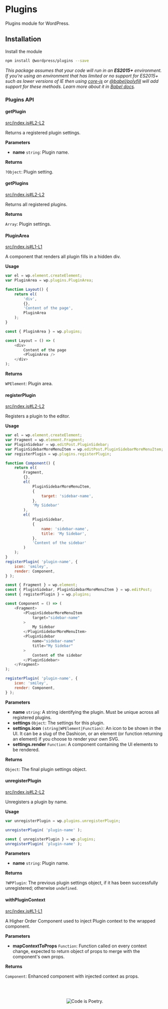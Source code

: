 # Plugins

Plugins module for WordPress.

## Installation

Install the module

```bash
npm install @wordpress/plugins --save
```

_This package assumes that your code will run in an **ES2015+** environment. If you're using an environment that has limited or no support for ES2015+ such as lower versions of IE then using [core-js](https://github.com/zloirock/core-js) or [@babel/polyfill](https://babeljs.io/docs/en/next/babel-polyfill) will add support for these methods. Learn more about it in [Babel docs](https://babeljs.io/docs/en/next/caveats)._

### Plugins API

<!-- START TOKEN(Autogenerated API docs) -->

#### getPlugin

[src/index.js#L2-L2](src/index.js#L2-L2)

Returns a registered plugin settings.

**Parameters**

-   **name** `string`: Plugin name.

**Returns**

`?Object`: Plugin setting.

#### getPlugins

[src/index.js#L2-L2](src/index.js#L2-L2)

Returns all registered plugins.

**Returns**

`Array`: Plugin settings.

#### PluginArea

[src/index.js#L1-L1](src/index.js#L1-L1)

A component that renders all plugin fills in a hidden div.

**Usage**

```js
var el = wp.element.createElement;
var PluginArea = wp.plugins.PluginArea;

function Layout() {
	return el(
		'div',
		{},
		'Content of the page',
		PluginArea
	);
}
```

```js
const { PluginArea } = wp.plugins;

const Layout = () => (
	<div>
		Content of the page
		<PluginArea />
	</div>
);
```

**Returns**

`WPElement`: Plugin area.

#### registerPlugin

[src/index.js#L2-L2](src/index.js#L2-L2)

Registers a plugin to the editor.

**Usage**

```js
var el = wp.element.createElement;
var Fragment = wp.element.Fragment;
var PluginSidebar = wp.editPost.PluginSidebar;
var PluginSidebarMoreMenuItem = wp.editPost.PluginSidebarMoreMenuItem;
var registerPlugin = wp.plugins.registerPlugin;

function Component() {
	return el(
		Fragment,
		{},
		el(
			PluginSidebarMoreMenuItem,
			{
				target: 'sidebar-name',
			},
			'My Sidebar'
		),
		el(
			PluginSidebar,
			{
				name: 'sidebar-name',
				title: 'My Sidebar',
			},
			'Content of the sidebar'
		)
	);
}
registerPlugin( 'plugin-name', {
	icon: 'smiley',
	render: Component,
} );
```

```js
const { Fragment } = wp.element;
const { PluginSidebar, PluginSidebarMoreMenuItem } = wp.editPost;
const { registerPlugin } = wp.plugins;

const Component = () => (
	<Fragment>
		<PluginSidebarMoreMenuItem
			target="sidebar-name"
		>
			My Sidebar
		</PluginSidebarMoreMenuItem>
		<PluginSidebar
			name="sidebar-name"
			title="My Sidebar"
		>
			Content of the sidebar
		</PluginSidebar>
	</Fragment>
);

registerPlugin( 'plugin-name', {
	icon: 'smiley',
	render: Component,
} );
```

**Parameters**

-   **name** `string`: A string identifying the plugin. Must be unique across all registered plugins.
-   **settings** `Object`: The settings for this plugin.
-   **settings.icon** `(string|WPElement|Function)`: An icon to be shown in the UI. It can be a slug of the Dashicon, or an element (or function returning an element) if you choose to render your own SVG.
-   **settings.render** `Function`: A component containing the UI elements to be rendered.

**Returns**

`Object`: The final plugin settings object.

#### unregisterPlugin

[src/index.js#L2-L2](src/index.js#L2-L2)

Unregisters a plugin by name.

**Usage**

```js
var unregisterPlugin = wp.plugins.unregisterPlugin;

unregisterPlugin( 'plugin-name' );
```

```js
const { unregisterPlugin } = wp.plugins;
unregisterPlugin( 'plugin-name' );
```

**Parameters**

-   **name** `string`: Plugin name.

**Returns**

`?WPPlugin`: The previous plugin settings object, if it has been successfully unregistered; otherwise `undefined`.

#### withPluginContext

[src/index.js#L1-L1](src/index.js#L1-L1)

A Higher Order Component used to inject Plugin context to the
wrapped component.

**Parameters**

-   **mapContextToProps** `Function`: Function called on every context change, expected to return object of props to merge with the component's own props.

**Returns**

`Component`: Enhanced component with injected context as props.


<!-- END TOKEN(Autogenerated API docs) -->

<br/><br/><p align="center"><img src="https://s.w.org/style/images/codeispoetry.png?1" alt="Code is Poetry." /></p>
